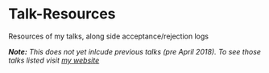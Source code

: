 # Talk-Resources
Resources of my talks, along side acceptance/rejection logs

_**Note:** This does not yet inlcude previous talks (pre April 2018). To see those talks listed visit [my website](http://www.victoriagonda.com/talks)_
